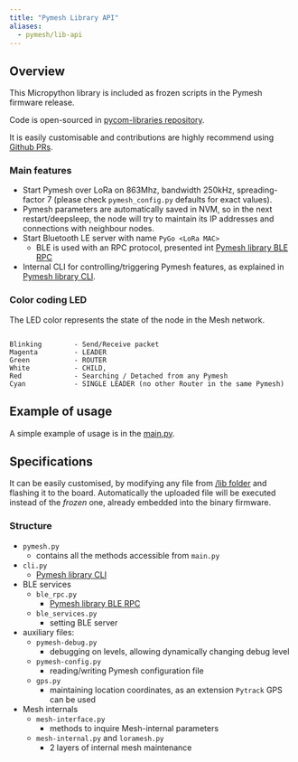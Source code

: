 ```yaml
---
title: "Pymesh Library API"
aliases:
  - pymesh/lib-api
---
```


## Overview

This Micropython library is included as frozen scripts in the Pymesh firmware release.

Code is open-sourced in [pycom-libraries repository](https://github.com/pycom/pycom-libraries/tree/master/lib/pymesh).

It is easily customisable and contributions are highly recommend using [Github PRs](https://github.com/pycom/pycom-libraries/pulls).

### Main features

* Start Pymesh over LoRa on 863Mhz, bandwidth 250kHz, spreading-factor 7 (please check `pymesh_config.py` defaults for exact values).
* Pymesh parameters are automatically saved in NVM, so in the next restart/deepsleep, the node will try to maintain its IP addresses and connections with neighbour nodes.
* Start Bluetooth LE server with name `PyGo <LoRa MAC>`
  * BLE is used with an RPC protocol, presented int [Pymesh library BLE RPC](/pymesh/lib-ble-rpc)
* Internal CLI for controlling/triggering Pymesh features, as explained in [Pymesh library CLI](/pymesh/lib-cli).

### Color coding LED

The LED color represents the state of the node in the Mesh network.

```

Blinking        - Send/Receive packet
Magenta         - LEADER
Green           - ROUTER
White           - CHILD,
Red             - Searching / Detached from any Pymesh
Cyan            - SINGLE LEADER (no other Router in the same Pymesh)
```

## Example of usage

A simple example of usage is in the [main.py](https://github.com/pycom/pycom-libraries/blob/master/lib/pymesh/main.py).

## Specifications

It can be easily customised, by modifying any file from [/lib folder](https://github.com/pycom/pycom-libraries/tree/master/lib/pymesh/lib) and flashing it to the board. Automatically the uploaded file will be executed instead of the _frozen_ one, already embedded into the binary firmware.

### Structure

* `pymesh.py`
  * contains all the methods accessible from `main.py`
* `cli.py`
  * [Pymesh library CLI](/pymesh/lib-cli)
* BLE services
  * `ble_rpc.py`
    * [Pymesh library BLE RPC](/pymesh/lib-ble-rpc)
  * `ble_services.py`
    * setting BLE server
* auxiliary files:
  * `pymesh-debug.py`
    * debugging on levels, allowing dynamically changing debug level
  * `pymesh-config.py`
    * reading/writing Pymesh configuration file
  * `gps.py`
    * maintaining location coordinates, as an extension `Pytrack` GPS can be used
* Mesh internals
  * `mesh-interface.py`
    * methods to inquire Mesh-internal parameters
  * `mesh-internal.py` and `loramesh.py`
    * 2 layers of internal mesh maintenance
